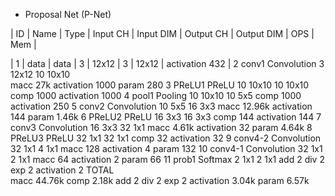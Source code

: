 * Proposal Net (P-Net)

| ID | Name | Type | Input CH | Input DIM | Output CH | Output DIM | OPS | Mem |

| 1	| data	| data		| 3	| 12x12	| 3	| 12x12		| activation	432 | 
2	conv1	Convolution		3	12x12	10	10x10	
macc	27k
activation	1000
param	280
3	PReLU1	PReLU		10	10x10	10	10x10	
comp	1000
activation	1000
4	pool1	Pooling		10	10x10	10	5x5	
comp	1000
activation	250
5	conv2	Convolution		10	5x5	16	3x3	
macc	12.96k
activation	144
param	1.46k
6	PReLU2	PReLU		16	3x3	16	3x3	
comp	144
activation	144
7	conv3	Convolution		16	3x3	32	1x1	
macc	4.61k
activation	32
param	4.64k
8	PReLU3	PReLU		32	1x1	32	1x1	
comp	32
activation	32
9	conv4-2	Convolution		32	1x1	4	1x1	
macc	128
activation	4
param	132
10	conv4-1	Convolution		32	1x1	2	1x1	
macc	64
activation	2
param	66
11	prob1	Softmax		2	1x1	2	1x1	
add	2
div	2
exp	2
activation	2
TOTAL							
macc	44.76k
comp	2.18k
add	2
div	2
exp	2
activation	3.04k
param	6.57k
